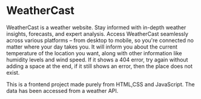 # WeatherCast
WeatherCast is a weather website. Stay informed with in-depth weather insights, forecasts, and expert analysis. Access WeatherCast seamlessly across various platforms – from desktop to mobile, so you're connected no matter where your day takes you. It will inform you about the current temperature of the location you want, along with other information like humidity levels and wind speed.
If it shows a 404 error, try again without adding a space at the end, if it still shows an error, then the place does not exist.

This is a frontend project made purely from HTML,CSS and JavaScript. The data has been accessed from a weather API.
